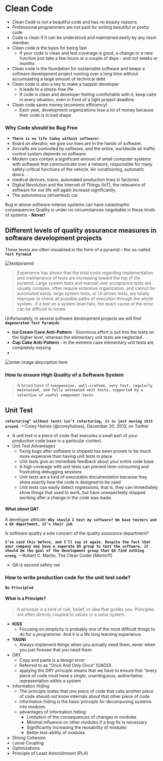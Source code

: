 # Clean Code
- Clean Code is not  a beautiful code and has no beauty reasons
- Professional programmers are not paid for writing beautiful or pretty
code
- Code is clean if it can be understood and maintained easily by any team member.
- Clean code is the basis for being fast
	- If your code is clean and test coverage is good, a change or a new
function just take a few hours or a couple of days – and not weeks or months
- Clean code is the foundation for sustainable software and keeps a software development project running over a long time without accumulating a large amount of technical debt
- Clean code is also a key to make a happier developer
	- It leads to a stress-free life
	- If code is clean and developer feeling comfortable with it,  keep calm in every situation, even in front of a tight project deadline.
- Clean code saves money (economic efficiency)
	- Each year, development organizations lose a lot of money because
their code is in bad shape

### Why Code should be Bug Free 
- **`There is no life today without software!`**
- Board an elevator, we give our lives are in the hands of software.
-  Aircrafts are controlled by software, and the entire, worldwide air traffic control system depends on software.
-  Modern cars contain a significant amount of small computer systems with software that communicate over a network, responsible for many safety-critical functions of the vehicle. Air conditioning, automatic doors.
-  medical devices, trains, automated production lines in factories 
-  Digital Revolution and the Internet of Things (IoT), the relevance of
software for our life will again increase significantly.
- The autonomous (driverless) car.

Bug in above software-intense systems can have catastrophic consequences
Quality is under no circumstances negotiable in these kinds of systems - **Never!**

## Different levels of quality assurance measures in software development projects
These levels are often visualized in the form of a pyramid – the so-called **`Test Pyramid`**

![testpyramid](https://github.com/venu-shastri/clean-code-craft/blob/master/images/testpyramid.PNG)

>Experience has shown that the total costs regarding implementation and maintenance of tests are increasing toward the top of the pyramid.
> Large system tests and manual user acceptance tests are usually complex, often require extensive organization, and cannot be automated easily.
> large system tests, or UI-driven tests, are totally improper to check all possible paths of execution through the whole system . 
> if a test on a system level fails, the exact cause of the error can be difficult to locate

Unfortunately, in several software development projects we will  find **`degenerated Test Pyramids`**
- **Ice Cream Cone Anti-Pattern** - Enormous effort is put into the tests on the higher level, whereas the elementary unit tests are neglected .
- **Cup Cake Anti-Pattern** - In the extreme case elementary unit tests are completely missing
- 
![enter image description here](https://github.com/venu-shastri/clean-code-craft/blob/master/images/DegeneratedTestAntipatterns.PNG)

### How to  ensure High Quality of a Software System
>A broad base of **`inexpensive, well-crafted, very fast, regularly maintained, and fully automated unit tests, supported by a selection of useful component tests`**.

## Unit Test
**`refactoring” without tests isn’t refactoring, it is just moving shit around`**.
—Corey Haines (@coreyhaines), December 20, 2013, on Twitter
- A unit test is a piece of code that executes a small part of your production code base in a particular context.
- Unit Test Advantages
	- fixing bugs after software is shipped has been proven to be much more expensive than having unit tests in place
	- Unit tests give an immediate feedback about your entire code base
	- A high coverage with unit tests can prevent time-consuming and frustrating debugging sessions
	- Unit tests are a kind of executable documentation because they show exactly how the code is designed to be used
	- Unit tests can easily detect regressions, that is, they can immediately show things that used to work, but have unexpectedly stopped working after a change in the code was made.

#### What about QA?
A developer  attitude: **`Why should I test my software? We have testers and a QA department, it’s their job`**

Is software quality a sole concern of the quality assurance department?

**`I’ve said this before, and I’ll say it again. Despite the fact that your company may have a separate QA group to test the software, it should be the goal of the development group that QA find nothing wrong`**.
—Robert C. Martin, The Clean Coder [Martin11]
- QA is  second safety net

### How to write production code  for the unit test code?
**`Be Principled`**

#### What Is a Principle?
>A principle is a kind of rule, belief, or idea that guides you. Principles are often directly coupled to values or a value system

- **KISS**
	- Focusing on simplicity is probably one of the most difficult things to do for a programmer. And it is a life long learning experience
- **YAGNI**
	- Always implement things when you actually need them, never when you just foresee that you need them.
- DRY
	- Copy and paste is a design error
	- Referred to as “Once And Only Once” (OAOO).
	- applying the DRY principle means that we have to ensure that “every piece of code must have a single, unambiguous, authoritative representation within a system
- Information Hiding
	- The principle states that one piece of code that calls another piece of code should not know internals about that other piece of code.
	- information hiding is the basic principle for decomposing systems into modules
	- advantages of information hiding:
		- Limitation of the consequences of changes in modules
		- Minimal influence on other modules if a bug fix is necessary
		- Significantly increasing the reusability of modules
		-  Better test-ability of modules
- Strong Cohesion
- Loose Coupling
- Optimizations
- Principle of Least Astonishment (PLA)

<!--stackedit_data:
eyJoaXN0b3J5IjpbLTEzMjEwMjgyNCw1MzkxMjczODQsLTE5OD
U0MzgyMTksLTU1MDk0OTQwLDIxMDI0MTI4MjAsNTc3ODIzNzA1
LC05NDc5MjA1NDgsLTE1MTc0NzA2NjNdfQ==
-->
